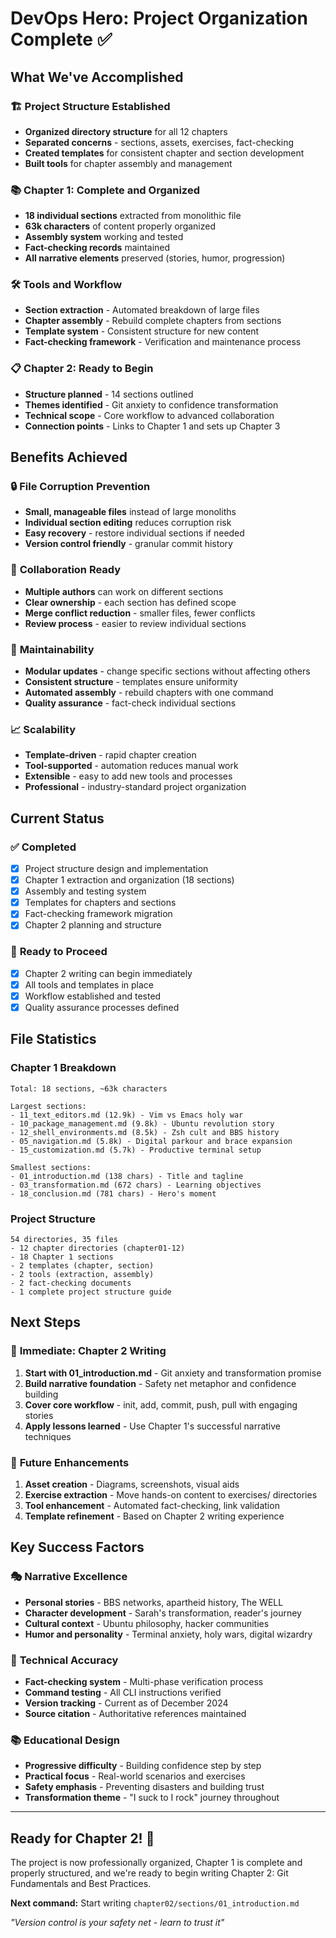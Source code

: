 # DevOps Hero: Project Organization Complete ✅

## What We've Accomplished

### 🏗️ **Project Structure Established**
- **Organized directory structure** for all 12 chapters
- **Separated concerns** - sections, assets, exercises, fact-checking
- **Created templates** for consistent chapter and section development
- **Built tools** for chapter assembly and management

### 📚 **Chapter 1: Complete and Organized**
- **18 individual sections** extracted from monolithic file
- **63k characters** of content properly organized
- **Assembly system** working and tested
- **Fact-checking records** maintained
- **All narrative elements** preserved (stories, humor, progression)

### 🛠️ **Tools and Workflow**
- **Section extraction** - Automated breakdown of large files
- **Chapter assembly** - Rebuild complete chapters from sections
- **Template system** - Consistent structure for new content
- **Fact-checking framework** - Verification and maintenance process

### 📋 **Chapter 2: Ready to Begin**
- **Structure planned** - 14 sections outlined
- **Themes identified** - Git anxiety to confidence transformation
- **Technical scope** - Core workflow to advanced collaboration
- **Connection points** - Links to Chapter 1 and sets up Chapter 3

## Benefits Achieved

### 🔒 **File Corruption Prevention**
- **Small, manageable files** instead of large monoliths
- **Individual section editing** reduces corruption risk
- **Easy recovery** - restore individual sections if needed
- **Version control friendly** - granular commit history

### 👥 **Collaboration Ready**
- **Multiple authors** can work on different sections
- **Clear ownership** - each section has defined scope
- **Merge conflict reduction** - smaller files, fewer conflicts
- **Review process** - easier to review individual sections

### 🔧 **Maintainability**
- **Modular updates** - change specific sections without affecting others
- **Consistent structure** - templates ensure uniformity
- **Automated assembly** - rebuild chapters with one command
- **Quality assurance** - fact-check individual sections

### 📈 **Scalability**
- **Template-driven** - rapid chapter creation
- **Tool-supported** - automation reduces manual work
- **Extensible** - easy to add new tools and processes
- **Professional** - industry-standard project organization

## Current Status

### ✅ **Completed**
- [x] Project structure design and implementation
- [x] Chapter 1 extraction and organization (18 sections)
- [x] Assembly and testing system
- [x] Templates for chapters and sections
- [x] Fact-checking framework migration
- [x] Chapter 2 planning and structure

### 🚀 **Ready to Proceed**
- [x] Chapter 2 writing can begin immediately
- [x] All tools and templates in place
- [x] Workflow established and tested
- [x] Quality assurance processes defined

## File Statistics

### Chapter 1 Breakdown
```
Total: 18 sections, ~63k characters

Largest sections:
- 11_text_editors.md (12.9k) - Vim vs Emacs holy war
- 10_package_management.md (9.8k) - Ubuntu revolution story
- 12_shell_environments.md (8.5k) - Zsh cult and BBS history
- 05_navigation.md (5.8k) - Digital parkour and brace expansion
- 15_customization.md (5.7k) - Productive terminal setup

Smallest sections:
- 01_introduction.md (138 chars) - Title and tagline
- 03_transformation.md (672 chars) - Learning objectives
- 18_conclusion.md (781 chars) - Hero's moment
```

### Project Structure
```
54 directories, 35 files
- 12 chapter directories (chapter01-12)
- 18 Chapter 1 sections
- 2 templates (chapter, section)
- 2 tools (extraction, assembly)
- 2 fact-checking documents
- 1 complete project structure guide
```

## Next Steps

### 🎯 **Immediate: Chapter 2 Writing**
1. **Start with 01_introduction.md** - Git anxiety and transformation promise
2. **Build narrative foundation** - Safety net metaphor and confidence building
3. **Cover core workflow** - init, add, commit, push, pull with engaging stories
4. **Apply lessons learned** - Use Chapter 1's successful narrative techniques

### 🔮 **Future Enhancements**
1. **Asset creation** - Diagrams, screenshots, visual aids
2. **Exercise extraction** - Move hands-on content to exercises/ directories
3. **Tool enhancement** - Automated fact-checking, link validation
4. **Template refinement** - Based on Chapter 2 writing experience

## Key Success Factors

### 🎭 **Narrative Excellence**
- **Personal stories** - BBS networks, apartheid history, The WELL
- **Character development** - Sarah's transformation, reader's journey
- **Cultural context** - Ubuntu philosophy, hacker communities
- **Humor and personality** - Terminal anxiety, holy wars, digital wizardry

### 🔬 **Technical Accuracy**
- **Fact-checking system** - Multi-phase verification process
- **Command testing** - All CLI instructions verified
- **Version tracking** - Current as of December 2024
- **Source citation** - Authoritative references maintained

### 📚 **Educational Design**
- **Progressive difficulty** - Building confidence step by step
- **Practical focus** - Real-world scenarios and exercises
- **Safety emphasis** - Preventing disasters and building trust
- **Transformation theme** - "I suck to I rock" journey throughout

---

## Ready for Chapter 2! 🚀

The project is now professionally organized, Chapter 1 is complete and properly structured, and we're ready to begin writing Chapter 2: Git Fundamentals and Best Practices.

**Next command:** Start writing `chapter02/sections/01_introduction.md`

*"Version control is your safety net - learn to trust it"*